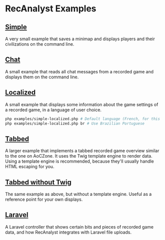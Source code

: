 # RecAnalyst Examples

## [Simple](./simple.php)

A very small example that saves a minimap and displays players and their
civilizations on the command line.

## [Chat](./chat.php)

A small example that reads all chat messages from a recorded game and displays
them on the command line.

## [Localized](./simple-localized.php)

A small example that displays some information about the game settings of a
recorded game, in a language of user choice.

```bash
php examples/simple-localized.php # Default language (French, for this script).
php examples/simple-localized.php br # Use Brazilian Portuguese
```

## [Tabbed](./tabbed/)

A larger example that implements a tabbed recorded game overview similar to the
one on AoCZone. It uses the Twig template engine to render data. Using a
template engine is recommended, because they'll usually handle HTML escaping for
you.

## [Tabbed without Twig](./tabbed-native)

The same example as above, but without a template engine. Useful as a reference
point for your own displays.

## [Laravel](./laravel.php)

A Laravel controller that shows certain bits and pieces of recorded game data,
and how RecAnalyst integrates with Laravel file uploads.
